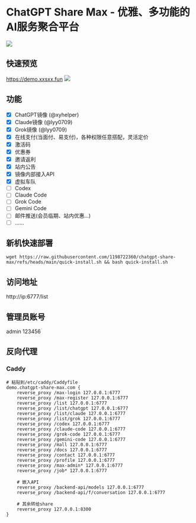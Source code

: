 # ChatGPT Share Max - 优雅、多功能的AI服务聚合平台
![](https://raw.githubusercontent.com/1198722360/picture/main/20251009051633332.png)

## 快速预览
https://demo.xxsxx.fun
![](https://raw.githubusercontent.com/1198722360/picture/main/20251009051536971.png)

## 功能
- [x] ChatGPT镜像 (@xyhelper)
- [x] Claude镜像 (@lyy0709)
- [x] Grok镜像 (@lyy0709)
- [x] 在线支付(当面付、易支付)，各种权限任意搭配，灵活定价
- [x] 激活码
- [x] 优惠券
- [x] 邀请返利
- [x] 站内公告
- [x] 镜像内部接入API
- [x] 虚拟车队
- [ ] Codex
- [ ] Claude Code
- [ ] Grok Code
- [ ] Gemini Code
- [ ] 邮件推送(会员临期、站内优惠...)
- [ ] ......

## 新机快速部署
```
wget https://raw.githubusercontent.com/1198722360/chatgpt-share-max/refs/heads/main/quick-install.sh && bash quick-install.sh
```

## 访问地址
http://ip:6777/list

## 管理员账号
admin
123456

## 反向代理
### Caddy
```
# 粘贴到/etc/caddy/Caddyfile
demo.chatgpt-share-max.com {
    reverse_proxy /max-login 127.0.0.1:6777
    reverse_proxy /max-register 127.0.0.1:6777
    reverse_proxy /list 127.0.0.1:6777
    reverse_proxy /list/chatgpt 127.0.0.1:6777
    reverse_proxy /list/claude 127.0.0.1:6777
    reverse_proxy /list/grok 127.0.0.1:6777
    reverse_proxy /codex 127.0.0.1:6777
    reverse_proxy /claude-code 127.0.0.1:6777
    reverse_proxy /grok-code 127.0.0.1:6777
    reverse_proxy /gemini-code 127.0.0.1:6777
    reverse_proxy /mall 127.0.0.1:6777
    reverse_proxy /docs 127.0.0.1:6777
    reverse_proxy /contact 127.0.0.1:6777
    reverse_proxy /profile 127.0.0.1:6777
    reverse_proxy /max-admin* 127.0.0.1:6777
    reverse_proxy /job* 127.0.0.1:6777

    # 嵌入API
    reverse_proxy /backend-api/models 127.0.0.1:6777
    reverse_proxy /backend-api/f/conversation 127.0.0.1:6777

    # 其余转给share
    reverse_proxy 127.0.0.1:8300
}
```